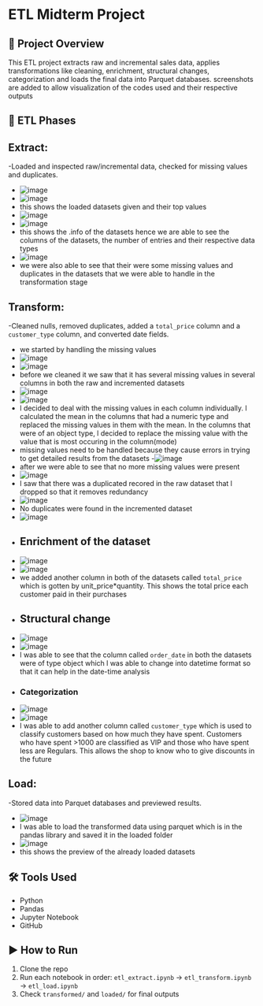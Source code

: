 # ETL Midterm Project

## 📌 Project Overview
This ETL project extracts raw and incremental sales data, applies transformations like cleaning, enrichment, structural changes, categorization and loads the final data into Parquet databases.
screenshots are added to allow visualization of the codes used and their respective outputs 

## 🧪 ETL Phases
## **Extract**:
-Loaded and inspected raw/incremental data, checked for missing values and duplicates.
- ![image](https://github.com/user-attachments/assets/88d29bd5-3817-4472-b6b5-ffc81aa97d1f)
- ![image](https://github.com/user-attachments/assets/99b7476a-de0e-4e17-92f2-b2cd03770ac1)
- this shows the loaded datasets given and their top values
- ![image](https://github.com/user-attachments/assets/0e1a2f23-a65b-43d7-94c1-43e3caa4fbde)
- ![image](https://github.com/user-attachments/assets/c05d7ac5-279f-4528-9d6d-c7b9665a4774)
- this shows the .info of the datasets hence we are able to see the columns of the datasets, the number of entries and their respective data types
- ![image](https://github.com/user-attachments/assets/9947435b-cb78-41c3-92b1-4289d68f68cf)
- we were also able to see that their were some missing values and duplicates in the datasets that we were able to handle in the transformation stage
  
## **Transform**: 
-Cleaned nulls, removed duplicates, added a `total_price` column and a `customer_type` column, and converted date fields.
- we started by handling the missing values
- ![image](https://github.com/user-attachments/assets/af035f94-5d5e-4416-8dc2-3f23eb1fbd4e)
- ![image](https://github.com/user-attachments/assets/2bf8fd9e-0e2f-4717-9412-2af78f89cf8c)
-  before we cleaned it we saw that it has several missing values in several columns in both the raw and incremented datasets
-  ![image](https://github.com/user-attachments/assets/7e612423-8038-4f68-a8dd-1d166c15664c)
-  ![image](https://github.com/user-attachments/assets/d41a4c0e-7564-46e0-ba65-c717010f51c7)
-  l decided to deal with the missing values in each column individually. l calculated the mean in the columns that had a numeric type and replaced the missing values in them with the mean. In the columns that were of an object type, l decided to replace the missing value with the value that is most occuring in the column(mode)
-  missing values need to be handled because they cause errors in trying to get detailed results from the datasets
-![image](https://github.com/user-attachments/assets/1c406795-cbc0-4f45-be15-163e1b1a686f)
- after we were able to see that no more missing values were present
- ![image](https://github.com/user-attachments/assets/d2282dd7-936a-4dc6-8037-c15d5e90741c)
- l saw that there was a duplicated recored in the raw dataset that l dropped so that it removes redundancy
- ![image](https://github.com/user-attachments/assets/cce76a00-8420-4a71-a8b0-0120243f5473)
- No duplicates were found in the incremented dataset
- ![image](https://github.com/user-attachments/assets/1e021ec4-4fbc-4015-abca-2df57dec43f7)
- ## Enrichment of the dataset
- ![image](https://github.com/user-attachments/assets/5ed0321f-af9f-4b9b-9f11-95ccbf6d7c1b)
- ![image](https://github.com/user-attachments/assets/5496d6d7-1f6d-4674-877a-7d1f7ed13ee9)
- we added another column in both of the datasets called `total_price` which is gotten by unit_price*quantity. This shows the total price each customer paid in their purchases
- ## Structural change
- ![image](https://github.com/user-attachments/assets/6fdca40b-9796-4cd8-95b3-06aeee2438b6)
- ![image](https://github.com/user-attachments/assets/63b1b246-7512-49af-98b0-0a6816655c56)
- l was able to see that the column called `order_date` in both the datasets were of type object which l was able to change into datetime format so that it can help in the date-time analysis
- ### Categorization
- ![image](https://github.com/user-attachments/assets/91028cb8-7b78-43cf-bc75-e405a8f67086)
- ![image](https://github.com/user-attachments/assets/59ba9818-4c35-4dd8-9651-4d1a6621dab3)
- l was able to add another column called `customer_type` which is used to classify customers based on how much they have spent. Customers who have spent >1000 are classified as VIP and those who have spent less are Regulars. This allows the shop to know who to give discounts in the future
  
 ## **Load**:
-Stored data into Parquet databases and previewed results.
- ![image](https://github.com/user-attachments/assets/0f64167c-32ec-4479-bb33-de52beaafe69)
- l was able to load the transformed data using parquet which is in the pandas library and saved it in the loaded folder
- ![image](https://github.com/user-attachments/assets/ab436ebd-26cc-4ff9-811b-14c9a7308311)
- this shows the preview of the already loaded datasets



## 🛠️ Tools Used
- Python
- Pandas
- Jupyter Notebook
- GitHub

## ▶️ How to Run
1. Clone the repo
2. Run each notebook in order: `etl_extract.ipynb` → `etl_transform.ipynb` → `etl_load.ipynb`
3. Check `transformed/` and `loaded/` for final outputs


